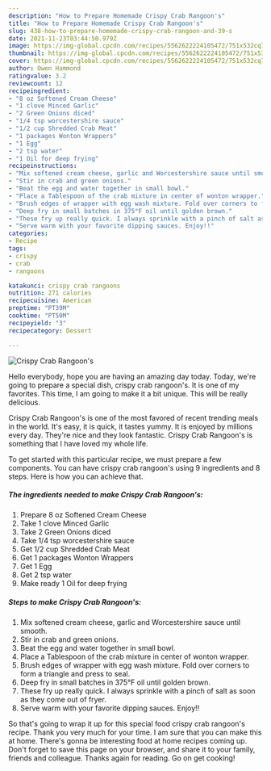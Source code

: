 ```yaml
---
description: "How to Prepare Homemade Crispy Crab Rangoon's"
title: "How to Prepare Homemade Crispy Crab Rangoon's"
slug: 438-how-to-prepare-homemade-crispy-crab-rangoon-and-39-s
date: 2021-11-23T03:44:50.979Z
image: https://img-global.cpcdn.com/recipes/5562622224105472/751x532cq70/crispy-crab-rangoons-recipe-main-photo.jpg
thumbnail: https://img-global.cpcdn.com/recipes/5562622224105472/751x532cq70/crispy-crab-rangoons-recipe-main-photo.jpg
cover: https://img-global.cpcdn.com/recipes/5562622224105472/751x532cq70/crispy-crab-rangoons-recipe-main-photo.jpg
author: Owen Hammond
ratingvalue: 3.2
reviewcount: 12
recipeingredient:
- "8 oz Softened Cream Cheese"
- "1 clove Minced Garlic"
- "2 Green Onions diced"
- "1/4 tsp worcestershire sauce"
- "1/2 cup Shredded Crab Meat"
- "1 packages Wonton Wrappers"
- "1 Egg"
- "2 tsp water"
- "1 Oil for deep frying"
recipeinstructions:
- "Mix softened cream cheese, garlic and Worcestershire sauce until smooth."
- "Stir in crab and green onions."
- "Beat the egg and water together in small bowl."
- "Place a Tablespoon of the crab mixture in center of wonton wrapper."
- "Brush edges of wrapper with egg wash mixture. Fold over corners to form a triangle and press to seal."
- "Deep fry in small batches in 375°F oil until golden brown."
- "These fry up really quick. I always sprinkle with a pinch of salt as soon as they come out of fryer."
- "Serve warm with your favorite dipping sauces. Enjoy!!"
categories:
- Recipe
tags:
- crispy
- crab
- rangoons

katakunci: crispy crab rangoons 
nutrition: 271 calories
recipecuisine: American
preptime: "PT39M"
cooktime: "PT50M"
recipeyield: "3"
recipecategory: Dessert

---
```



![Crispy Crab Rangoon&#39;s](https://img-global.cpcdn.com/recipes/5562622224105472/751x532cq70/crispy-crab-rangoons-recipe-main-photo.jpg)

Hello everybody, hope you are having an amazing day today. Today, we're going to prepare a special dish, crispy crab rangoon&#39;s. It is one of my favorites. This time, I am going to make it a bit unique. This will be really delicious.

Crispy Crab Rangoon&#39;s is one of the most favored of recent trending meals in the world. It's easy, it is quick, it tastes yummy. It is enjoyed by millions every day. They're nice and they look fantastic. Crispy Crab Rangoon&#39;s is something that I have loved my whole life.




To get started with this particular recipe, we must prepare a few components. You can have crispy crab rangoon&#39;s using 9 ingredients and 8 steps. Here is how you can achieve that.

<!--inarticleads1-->

##### The ingredients needed to make Crispy Crab Rangoon&#39;s:

1. Prepare 8 oz Softened Cream Cheese
1. Take 1 clove Minced Garlic
1. Take 2 Green Onions diced
1. Take 1/4 tsp worcestershire sauce
1. Get 1/2 cup Shredded Crab Meat
1. Get 1 packages Wonton Wrappers
1. Get 1 Egg
1. Get 2 tsp water
1. Make ready 1 Oil for deep frying




<!--inarticleads2-->

##### Steps to make Crispy Crab Rangoon&#39;s:

1. Mix softened cream cheese, garlic and Worcestershire sauce until smooth.
1. Stir in crab and green onions.
1. Beat the egg and water together in small bowl.
1. Place a Tablespoon of the crab mixture in center of wonton wrapper.
1. Brush edges of wrapper with egg wash mixture. Fold over corners to form a triangle and press to seal.
1. Deep fry in small batches in 375°F oil until golden brown.
1. These fry up really quick. I always sprinkle with a pinch of salt as soon as they come out of fryer.
1. Serve warm with your favorite dipping sauces. Enjoy!!




So that's going to wrap it up for this special food crispy crab rangoon&#39;s recipe. Thank you very much for your time. I am sure that you can make this at home. There's gonna be interesting food at home recipes coming up. Don't forget to save this page on your browser, and share it to your family, friends and colleague. Thanks again for reading. Go on get cooking!
